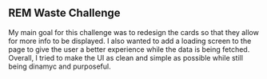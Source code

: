 ## REM Waste Challenge

My main goal for this challenge was to redesign the cards so that they allow for more info to be displayed. I also wanted to add a loading screen to the page to give the user a better experience while the data is being fetched. Overall, I tried to make the UI as clean and simple as possible while still being dinamyc and purposeful.
